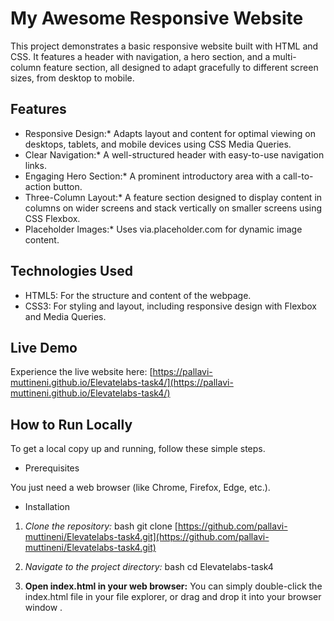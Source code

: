 # My Awesome Responsive Website

This project demonstrates a basic responsive website built with HTML and CSS. It features a header with navigation, a hero section, and a multi-column feature section, all designed to adapt gracefully to different screen sizes, from desktop to mobile.
## Features

* Responsive Design:* Adapts layout and content for optimal viewing on desktops, tablets, and mobile devices using CSS Media Queries.
* Clear Navigation:* A well-structured header with easy-to-use navigation links.
* Engaging Hero Section:* A prominent introductory area with a call-to-action button.
* Three-Column Layout:* A feature section designed to display content in columns on wider screens and stack vertically on smaller screens using CSS Flexbox.
* Placeholder Images:* Uses via.placeholder.com for dynamic image content.
## Technologies Used

* HTML5: For the structure and content of the webpage.
* CSS3: For styling and layout, including responsive design with Flexbox and Media Queries.
## Live Demo

Experience the live website here: [https://pallavi-muttineni.github.io/Elevatelabs-task4/](https://pallavi-muttineni.github.io/Elevatelabs-task4/)
## How to Run Locally

To get a local copy up and running, follow these simple steps.

* Prerequisites

You just need a web browser (like Chrome, Firefox, Edge, etc.).

* Installation

1.  *Clone the repository:*
    bash
    git clone [https://github.com/pallavi-muttineni/Elevatelabs-task4.git](https://github.com/pallavi-muttineni/Elevatelabs-task4.git)
    
2.  *Navigate to the project directory:*
    bash
    cd Elevatelabs-task4
    
3.  **Open index.html in your web browser:**
    You can simply double-click the index.html file in your file explorer, or drag and drop it into your browser window .
    
